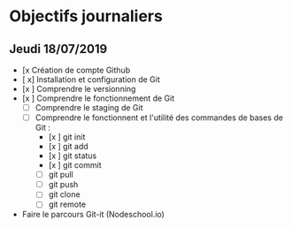 # Objectifs journaliers

## Jeudi 18/07/2019


* [x Création de compte Github
* [ x] Installation et configuration de Git
* [x ] Comprendre le versionning
* [x ] Comprendre le fonctionnement de Git
  * [ ] Comprendre le staging de Git
  * [ ] Comprendre le fonctionnent et l'utilité des commandes de bases de Git :
    * [x ] git init
    * [x ] git add
    * [x ] git status
    * [x ] git commit
    * [ ] git pull
    * [ ] git push
    * [ ] git clone
    * [ ] git remote
* Faire le parcours Git-it (Nodeschool.io)
